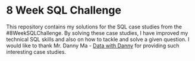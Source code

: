 # 8 Week SQL Challenge
This repository contains my solutions for the SQL case studies from the #8WeekSQLChallenge.
By solving these case studies, I have improved my technical SQL skills and also on how to tackle and solve a given question.
I would like to thank Mr. Danny Ma - [Data with Danny](https://www.linkedin.com/company/datawithdanny/) for providing such interesting case studies.

